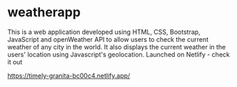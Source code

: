 # weatherapp
This is a web application developed using HTML, CSS, Bootstrap, JavaScript and openWeather API to allow users to check the current weather of any city in the world.
It also displays the current weather in the users' location using Javascript's geolocation.
Launched on Netlify - check it out

https://timely-granita-bc00c4.netlify.app/
